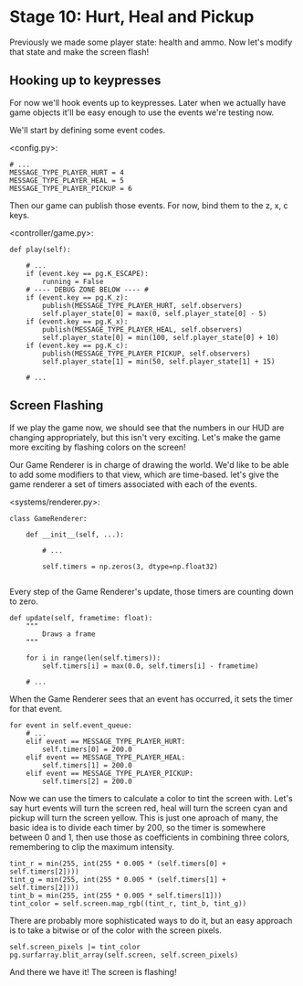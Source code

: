 # Stage 10: Hurt, Heal and Pickup
Previously we made some player state: health and ammo. Now let's modify that state and make the screen flash!

## Hooking up to keypresses

For now we'll hook events up to keypresses. Later when we actually have game objects it'll be easy enough to use the events we're testing now.

We'll start by defining some event codes.

<config.py>:
```
# ...
MESSAGE_TYPE_PLAYER_HURT = 4
MESSAGE_TYPE_PLAYER_HEAL = 5
MESSAGE_TYPE_PLAYER_PICKUP = 6
```

Then our game can publish those events. For now, bind them to the z, x, c keys.

<controller/game.py>:
```
def play(self):

    # ...
    if (event.key == pg.K_ESCAPE):
        running = False
    # ---- DEBUG ZONE BELOW ---- #
    if (event.key == pg.K_z):
        publish(MESSAGE_TYPE_PLAYER_HURT, self.observers)
        self.player_state[0] = max(0, self.player_state[0] - 5)
    if (event.key == pg.K_x):
        publish(MESSAGE_TYPE_PLAYER_HEAL, self.observers)
        self.player_state[0] = min(100, self.player_state[0] + 10)
    if (event.key == pg.K_c):
        publish(MESSAGE_TYPE_PLAYER_PICKUP, self.observers)
        self.player_state[1] = min(50, self.player_state[1] + 15)
        
    # ...
```

## Screen Flashing

If we play the game now, we should see that the numbers in our HUD are changing appropriately, but this isn't very exciting. Let's make the game more exciting by flashing colors on the screen!

Our Game Renderer is in charge of drawing the world. We'd like to be able to add some modifiers to that view, which are time-based. let's give the game renderer a set of timers associated with each of the events.

<systems/renderer.py>:
```
class GameRenderer:

    def __init__(self, ...):

        # ...

        self.timers = np.zeros(3, dtype=np.float32)
    
```

Every step of the Game Renderer's update, those timers are counting down to zero.
```
def update(self, frametime: float):
    """
        Draws a frame
    """

    for i in range(len(self.timers)):
        self.timers[i] = max(0.0, self.timers[i] - frametime)
    
    # ...
```

When the Game Renderer sees that an event has occurred, it sets the timer for that event.
```
for event in self.event_queue:
    # ...
    elif event == MESSAGE_TYPE_PLAYER_HURT:
        self.timers[0] = 200.0
    elif event == MESSAGE_TYPE_PLAYER_HEAL:
        self.timers[1] = 200.0
    elif event == MESSAGE_TYPE_PLAYER_PICKUP:
        self.timers[2] = 200.0
```

Now we can use the timers to calculate a color to tint the screen with. Let's say hurt events will turn the screen red, heal will turn the screen cyan and pickup will turn the screen yellow. This is just one aproach of many, the basic idea is to divide each timer by 200, so the timer is somewhere between 0 and 1, then use those as coefficients in combining three colors, remembering to clip the maximum intensity.
```
tint_r = min(255, int(255 * 0.005 * (self.timers[0] + self.timers[2])))
tint_g = min(255, int(255 * 0.005 * (self.timers[1] + self.timers[2])))
tint_b = min(255, int(255 * 0.005 * self.timers[1]))
tint_color = self.screen.map_rgb((tint_r, tint_b, tint_g))
```
There are probably more sophisticated ways to do it, but an easy approach is to take a bitwise or of the color with the screen pixels.
```
self.screen_pixels |= tint_color
pg.surfarray.blit_array(self.screen, self.screen_pixels)
```

And there we have it! The screen is flashing!